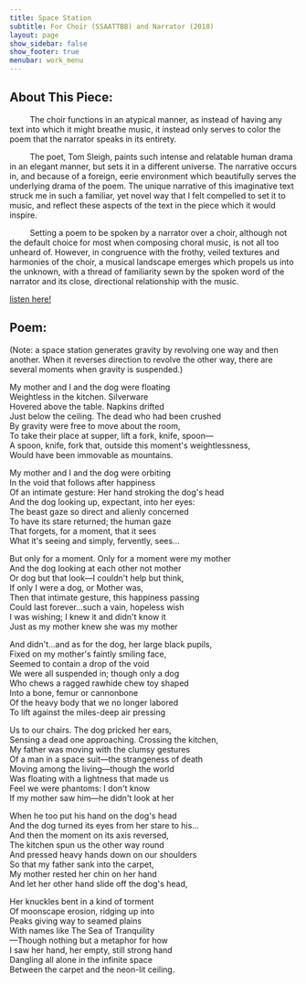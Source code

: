 ```yaml
---
title: Space Station
subtitle: For Choir (SSAATTBB) and Narrator (2018)
layout: page
show_sidebar: false
show_footer: true
menubar: work_menu
---
```


## About This Piece:

&nbsp;&nbsp;&nbsp;&nbsp;&nbsp;&nbsp;&nbsp;&nbsp; The choir functions in an atypical manner, as instead of having any text into which it might breathe music, it instead only serves to color the poem that the narrator speaks in its entirety. 

&nbsp;&nbsp;&nbsp;&nbsp;&nbsp;&nbsp;&nbsp;&nbsp; The poet, Tom Sleigh, paints such intense and relatable human drama in an elegant manner, but sets it in a different universe. The narrative occurs in, and because of a foreign, eerie environment which beautifully serves the underlying drama of the poem. The unique narrative of this imaginative text struck me in such a familiar, yet novel way that I felt compelled to set it to music, and reflect these aspects of the text in the piece which it would inspire.

&nbsp;&nbsp;&nbsp;&nbsp;&nbsp;&nbsp;&nbsp;&nbsp; Setting a poem to be spoken by a narrator over a choir, although not the default choice for most when composing choral music, is not all too unheard of. However, in congruence with the frothy, veiled textures and harmonies of the choir, a musical landscape emerges which propels us into the unknown, with a thread of  familiarity sewn by the spoken word of the narrator and its close, directional relationship with the music. 

[listen here!](/alexbarsom1/)

## Poem:

(Note: a space station generates gravity by revolving one way and then another. When it reverses direction to revolve the other way, there are several moments when gravity is suspended.)

My mother and I and the dog were floating<br>
Weightless in the kitchen. Silverware<br>
Hovered above the table. Napkins drifted<br>
Just below the ceiling. The dead who had been crushed<br>
By gravity were free to move about the room,<br>
To take their place at supper, lift a fork, knife, spoon—<br>
A spoon, knife, fork that, outside this moment's weightlessness,<br>
Would have been immovable as mountains.<br>

My mother and I and the dog were orbiting<br>
In the void that follows after happiness<br>
Of an intimate gesture: Her hand stroking the dog's head<br>
And the dog looking up, expectant, into her eyes:<br>
The beast gaze so direct and alienly concerned<br>
To have its stare returned; the human gaze<br>
That forgets, for a moment, that it sees<br>
What it's seeing and simply, fervently, sees...<br>

But only for a moment. Only for a moment were my mother<br>
And the dog looking at each other not mother<br>
Or dog but that look—I couldn't help but think,<br>
If only I were a dog, or Mother was,<br>
Then that intimate gesture, this happiness passing<br>
Could last forever...such a vain, hopeless wish<br>
I was wishing; I knew it and didn't know it<br>
Just as my mother knew she was my mother<br>

And didn't...and as for the dog, her large black pupils,<br>
Fixed on my mother's faintly smiling face,<br>
Seemed to contain a drop of the void<br>
We were all suspended in; though only a dog<br>
Who chews a ragged rawhide chew toy shaped<br>
Into a bone, femur or cannonbone<br>
Of the heavy body that we no longer labored<br>
To lift against the miles-deep air pressing<br>

Us to our chairs. The dog pricked her ears,<br>
Sensing a dead one approaching. Crossing the kitchen,<br>
My father was moving with the clumsy gestures<br>
Of a man in a space suit—the strangeness of death<br>
Moving among the living—though the world<br>
Was floating with a lightness that made us<br>
Feel we were phantoms: I don't know<br>
If my mother saw him—he didn't look at her<br>

When he too put his hand on the dog's head<br>
And the dog turned its eyes from her stare to his...<br>
And then the moment on its axis reversed,<br>
The kitchen spun us the other way round<br>
And pressed heavy hands down on our shoulders<br>
So that my father sank into the carpet,<br>
My mother rested her chin on her hand<br>
And let her other hand slide off the dog's head,<br>

Her knuckles bent in a kind of torment<br>
Of moonscape erosion, ridging up into<br>
Peaks giving way to seamed plains<br>
With names like The Sea of Tranquility<br>
—Though nothing but a metaphor for how<br>
I saw her hand, her empty, still strong hand<br>
Dangling all alone in the infinite space<br>
Between the carpet and the neon-lit ceiling.<br>

